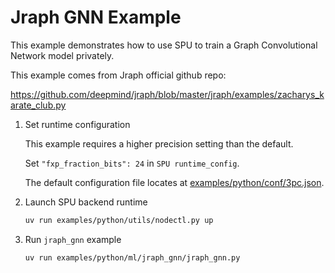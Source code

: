 # Jraph GNN Example

This example demonstrates how to use SPU to train a Graph Convolutional Network model privately.

This example comes from Jraph official github repo:

<https://github.com/deepmind/jraph/blob/master/jraph/examples/zacharys_karate_club.py>

1. Set runtime configuration

    This example requires a higher precision setting than the default.

    Set `"fxp_fraction_bits": 24` in `SPU runtime_config`.

    The default configuration file locates at [examples/python/conf/3pc.json](../../conf/3pc.json).

2. Launch SPU backend runtime

    ```sh
    uv run examples/python/utils/nodectl.py up
    ```

3. Run `jraph_gnn` example

    ```sh
    uv run examples/python/ml/jraph_gnn/jraph_gnn.py
    ```
